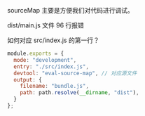 sourceMap 主要是方便我们对代码进行调试。

dist/main.js 文件 96 行报错

如何对应 src/index.js 的第一行？

```js
module.exports = {
  mode: "development",
  entry: "./src/index.js",
  devtool: "eval-source-map", // 对应源文件
  output: {
    filename: "bundle.js",
    path: path.resolve(__dirname, "dist"),
  }
};
```


